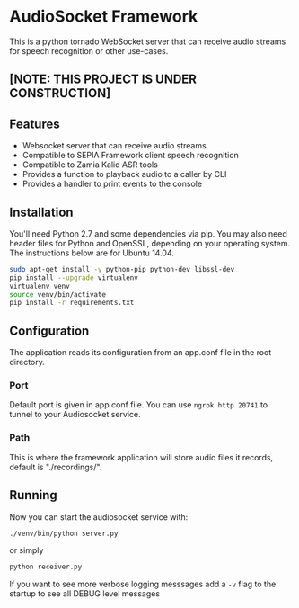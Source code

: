 # AudioSocket Framework
This is a python tornado WebSocket server that can receive audio streams for speech recognition or other use-cases.

## [NOTE: THIS PROJECT IS UNDER CONSTRUCTION]  


## Features
* Websocket server that can receive audio streams
* Compatible to SEPIA Framework client speech recognition
* Compatible to Zamia Kalid ASR tools
* Provides a function to playback audio to a caller by CLI
* Provides a handler to print events to the console

## Installation

You'll need Python 2.7 and some dependencies via pip. You may also need header files for Python and OpenSSL,
depending on your operating system. The instructions below are for Ubuntu 14.04.

```bash
sudo apt-get install -y python-pip python-dev libssl-dev
pip install --upgrade virtualenv
virtualenv venv
source venv/bin/activate
pip install -r requirements.txt
```

## Configuration
The application reads its configuration from an app.conf file in the root directory.

### Port
Default port is given in app.conf file. You can use `ngrok http 20741` to tunnel to your Audiosocket service.

### Path
This is where the framework application will store audio files it records, default is "./recordings/".

## Running
Now you can start the audiosocket service with:

```bash
./venv/bin/python server.py
```
or simply
```bash
python receiver.py
```

If you want to see more verbose logging messsages add a `-v` flag to the startup to see all DEBUG level messages